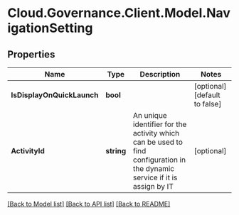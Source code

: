 # Cloud.Governance.Client.Model.NavigationSetting
## Properties

Name | Type | Description | Notes
------------ | ------------- | ------------- | -------------
**IsDisplayOnQuickLaunch** | **bool** |  | [optional] [default to false]
**ActivityId** | **string** | An unique identifier for the activity which can be used to find configuration in the dynamic service if it is assign by IT | [optional] 

[[Back to Model list]](../README.md#documentation-for-models) [[Back to API list]](../README.md#documentation-for-api-endpoints) [[Back to README]](../README.md)


